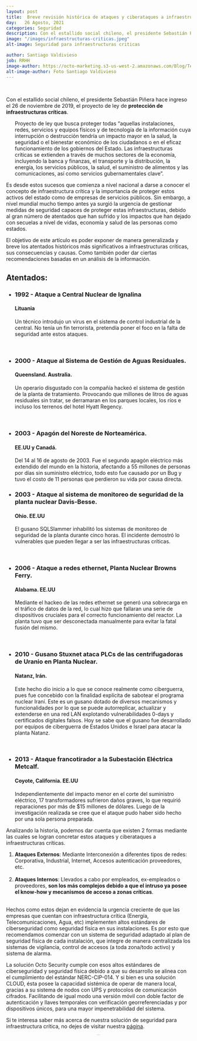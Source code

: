 ```yaml
---
layout: post
title:  Breve revisión histórica de ataques y ciberataques a infraestructura crítica mundial.
day:   26 Agosto, 2021
categories: Seguridad
description: Con el estallido social chileno, el presidente Sebastián Piñera hace ingreso el 26 de noviembre de 2019, el proyecto de ley de protección de infraestructuras críticas...
image: "/images/infraestructuras-criticas.jpeg"
alt-image: Seguridad para infraestructuras criticas

author: Santiago Valdivieso
job: RRHH
image-author: https://octo-marketing.s3-us-west-2.amazonaws.com/Blog/Team/Santiago.jpg
alt-image-author: Foto Santiago Valdivieso
---
```


<div class="row post-text">
    <div class="col-md-2"></div>
    <div class="col-md-8">
    <br>

<p>
Con el estallido social chileno, el presidente Sebastián Piñera hace ingreso el 26 de noviembre de 2019, el proyecto de ley de <b>protección de infraestructuras críticas</b>. 
</p>

<ul class="cita">
<p>
Proyecto de ley que busca proteger todas “aquellas instalaciones, redes, servicios y equipos físicos y de tecnología de la información cuya interrupción o destrucción tendría un impacto mayor en la salud, la seguridad o el bienestar económico de los ciudadanos o en el eficaz funcionamiento de los gobiernos del Estado. Las infraestructuras críticas se extienden a través de muchos sectores de la economía, incluyendo la banca y finanzas, el transporte y la distribución, la energía, los servicios públicos, la salud, el suministro de alimentos y las comunicaciones, así como servicios gubernamentales clave”.
</p>
</ul>

<p>
Es desde estos sucesos que comienza a nivel nacional a darse a conocer el concepto de infraestructura crítica y la importancia de proteger estos activos del estado como de empresas de servicios públicos. Sin embargo, a nivel mundial mucho tiempo antes ya surgió la urgencia de gestionar medidas de seguridad capaces de proteger estas infraestructuras, debido al gran número de atentados que han sufrido y los impactos que han dejado con secuelas a nivel de vidas, economía y salud de las personas como estados.
</p>

<p>
El objetivo de este artículo es poder exponer de manera generalizada y breve los atentados históricos más significativos a infraestructuras críticas, sus consecuencias y causas. Como también poder dar ciertas recomendaciones basadas en un análisis de la información.
</p>

<h2>
Atentados:
</h2>

<ul>
    <li>
    <h3 style="margin-bottom: 10px">1992 - Ataque a Central Nuclear de Ignalina</h3><h4>Lituania</h4>
    <p>Un técnico introdujo un virus en el sistema de control industrial de la central.
    No tenía un fin terrorista, pretendía poner el foco en la falta de seguridad ante estos ataques.</p><br>
    </li>
    <li>
    <h3 style="margin-bottom: 10px">2000 - Ataque al Sistema de Gestión de Aguas Residuales.</h3><h4>Queensland. Australia.</h4>
    <p>Un operario disgustado con la compañía hackeó el sistema de gestión de la planta de tratamiento. Provocando que millones de litros de aguas residuales sin tratar, se derramaran en los parques locales, los ríos e incluso los terrenos del hotel Hyatt Regency.</p><br>
    </li>
    <li>
    <h3  style="margin-bottom: 10px">2003 - Apagón del Noreste de Norteamérica.</h3><h4>EE.UU y Canadá.</h4>
    <p>Del 14 al 16 de agosto de 2003. Fue el segundo apagón eléctrico más extendido del mundo en la historia, afectando a 55 millones de personas por días sin suministro eléctrico, todo esto fue causado por un Bug y tuvo el costo de 11 personas que perdieron su vida por causa directa.</p>
    </li>
    <li>
    <h3 style="margin-bottom: 10px">2003 - Ataque al sistema de monitoreo de seguridad de la planta nuclear Davis-Besse.</h3><h4>Ohio. EE.UU </h4>
    <p>El gusano SQLSlammer inhabilitó los sistemas de monitoreo de seguridad de la planta durante cinco horas. El incidente demostró lo vulnerables que pueden llegar a ser las infraestructuras críticas.</p><br>
    </li>
    <li>
    <h3 style="margin-bottom: 10px">2006 - Ataque a redes ethernet, Planta Nuclear Browns Ferry.</h3><h4>Alabama. EE.UU</h4>
    <p>Mediante el hackeo de las redes ethernet se generó una sobrecarga en el tráfico de datos de la red, lo cual hizo que fallaran una serie de dispositivos cruciales para el correcto funcionamiento del reactor. La planta tuvo que ser desconectada manualmente para evitar la fatal fusión del mismo.</p><br>
    </li>
    <li>
    <h3 style="margin-bottom: 10px">2010 - Gusano Stuxnet ataca PLCs de las centrifugadoras de Uranio en Planta Nuclear.</h3><h4>Natanz, Irán.</h4>
    <p>Este hecho dio inicio a lo que se conoce realmente como ciberguerra, pues fue concebido con la finalidad explícita de sabotear el programa nuclear Iraní. Este es un gusano dotado de diversos mecanismos y funcionalidades por lo que se puede autorreplicar, actualizar y extenderse en una red LAN explotando vulnerabilidades 0-days y certificados digitales falsos. Hoy se sabe que el gusano fue desarrollado por equipos de ciberguerra de Estados Unidos e Israel para atacar la planta Natanz.</p><br>
        </li>
    <li>
    <h3 style="margin-bottom: 10px">2013 - Ataque francotirador a la Subestación Eléctrica Metcalf.</h3><h4>Coyote, California. EE.UU</h4>
    <p>Independientemente del impacto menor en el corte del suministro eléctrico, 17 transformadores sufrieron daños graves, lo que requirió reparaciones por más de $15 millones de dólares. Luego de la investigación realizada se cree que el ataque pudo haber sido hecho por una sola persona preparada.</p>
    </li>
</ul>

<p>
Analizando la historia, podemos dar cuenta que existen 2 formas mediante las cuales se logran concretar estos ataques y ciberataques a infraestructuras críticas.
</p>

<ol>
    <li><b>Ataques Externos</b>: Mediante Interconexión a diferentes tipos de redes: Corporativa, Industrial, Internet, Accesos autenticación proveedores, etc.</li><br>
    <li><b>Ataques Internos</b>: Llevados a cabo por empleados, ex-empleados o proveedores, <b>son los más complejos debido a que el intruso ya posee el know-how y mecanismos de acceso a zonas críticas</b>.</li><br>
</ol>

<p>
Hechos como estos dejan en evidencia la urgencia creciente de que las empresas que cuentan con infraestructura crítica (Energía, Telecomunicaciones, Agua, etc) 
implementen altos estándares de ciberseguridad como seguridad física en sus instalaciones. Es por esto que recomendamos comenzar con un sistema de seguridad adaptado al plan de seguridad física de cada instalación, que integre de manera centralizada los sistemas de vigilancia, control de accesos (a toda zona/todo activo) y sistema de alarma.
<p>

<p>
La solución Octo Security cumple con esos altos estándares de ciberseguridad y seguridad física debido a que su desarrollo se alinea con el cumplimiento del estándar NERC-CIP-014. Y si bien es una solución CLOUD, ésta posee la capacidad sistémica de operar de manera local, gracias a su sistema de nodos con UPS y protocolos de comunicación cifrados. Facilitando de igual modo una versión móvil con doble factor de autenticación y llaves temporales con verificación georreferenciadas y por dispositivos únicos, para una mayor impenetrabilidad del sistema.
</p>

<p>
Si te interesa saber más acerca de nuestra solución de seguridad para infraestructura crítica, no dejes de visitar nuestra <a href="https://security.octo.is/index.html" target="blank_"> página</a>.
</p>

<div class="row container-written">
<div class="col-md-2">
</div>
<div class="col-md-3">
    <img style="border-radius:50%;" src="/images/Santiago.jpeg" width="110%" height="auto" alt="{{page.alt-image-author}}">
</div>
<div class="col-md-7 written">
    <p>Escrito por:</p>
    <p><b style="font-size:20px">{{page.author}}</b>
    <!-- <br>{{page.job}} -->
    </p>
</div>
</div>

 <div>{% include calltoaction.html %}</div>
{% include footer.html %}
